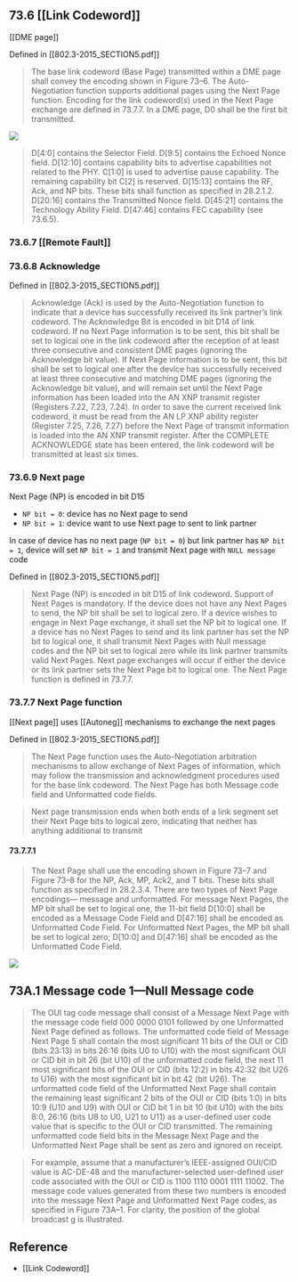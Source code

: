 ## 73.6 [[Link Codeword]]

[[DME page]]

Defined in [[802.3-2015_SECTION5.pdf]] 
> The base link codeword (Base Page) transmitted within a DME page shall convey the encoding shown in
Figure 73–6. The Auto-Negotiation function supports additional pages using the Next Page function.
Encoding for the link codeword(s) used in the Next Page exchange are defined in 73.7.7. In a DME page, D0
shall be the first bit transmitted.

![](2021-10-12-15-19-04.png)

> D[4:0] contains the Selector Field. D[9:5] contains the Echoed Nonce field. D[12:10] contains capability
bits to advertise capabilities not related to the PHY. C[1:0] is used to advertise pause capability. The
remaining capability bit C[2] is reserved. D[15:13] contains the RF, Ack, and NP bits. These bits shall
function as specified in 28.2.1.2. D[20:16] contains the Transmitted Nonce field. D[45:21] contains the
Technology Ability Field. D[47:46] contains FEC capability (see 73.6.5).

### 73.6.7 [[Remote Fault]]


### 73.6.8 Acknowledge


Defined in [[802.3-2015_SECTION5.pdf]] 
> Acknowledge (Ack) is used by the Auto-Negotiation function to indicate that a device has successfully
received its link partner’s link codeword. The Acknowledge Bit is encoded in bit D14 of link codeword. If
no Next Page information is to be sent, this bit shall be set to logical one in the link codeword after the
reception of at least three consecutive and consistent DME pages (ignoring the Acknowledge bit value). If
Next Page information is to be sent, this bit shall be set to logical one after the device has successfully
received at least three consecutive and matching DME pages (ignoring the Acknowledge bit value), and will
remain set until the Next Page information has been loaded into the AN XNP transmit register (Registers
7.22, 7.23, 7.24). In order to save the current received link codeword, it must be read from the AN LP XNP
ability register (Register 7.25, 7.26, 7.27) before the Next Page of transmit information is loaded into the AN
XNP transmit register. After the COMPLETE ACKNOWLEDGE state has been entered, the link codeword
will be transmitted at least six times.

### 73.6.9 Next page
Next Page (NP) is encoded in bit D15
- `NP bit = 0`: device has no Next page to send
- `NP bit = 1`: device want to use Next page to sent to link partner

In case of device has no next page (`NP bit = 0`) but link partner has `NP bit = 1`, device will set `NP bit = 1` and transmit Next page with `NULL message` code


Defined in [[802.3-2015_SECTION5.pdf]] 
> Next Page (NP) is encoded in bit D15 of link codeword. Support of Next Pages is mandatory. If the device does not have any Next Pages to send, the NP bit shall be set to logical zero. If a device wishes to engage in Next Page exchange, it shall set the NP bit to logical one. If a device has no Next Pages to send and its link partner has set the NP bit to logical one, it shall transmit Next Pages with Null message codes and the NP bit set to logical zero while its link partner transmits valid Next Pages. Next page exchanges will occur if either the device or its link partner sets the Next Page bit to logical one. The Next Page function is defined in 73.7.7.

### 73.7.7 Next Page function

[[Next page]] uses [[Autoneg]] mechanisms to exchange the next pages

Defined in [[802.3-2015_SECTION5.pdf]] 
> The Next Page function uses the Auto-Negotiation arbitration mechanisms to allow exchange of Next Pages
of information, which may follow the transmission and acknowledgment procedures used for the base link
codeword. The Next Page has both Message code field and Unformatted code fields.

> Next page transmission ends when both ends of a link segment set their Next Page bits to logical zero,
indicating that neither has anything additional to transmit

#### 73.7.7.1

> The Next Page shall use the encoding shown in Figure 73–7 and Figure 73–8 for the NP, Ack, MP, Ack2,
and T bits. These bits shall function as specified in 28.2.3.4. There are two types of Next Page encodings—
message and unformatted. For message Next Pages, the MP bit shall be set to logical one, the 11-bit field
D[10:0] shall be encoded as a Message Code Field and D[47:16] shall be encoded as Unformatted Code
Field. For Unformatted Next Pages, the MP bit shall be set to logical zero; D[10:0] and D[47:16] shall be
encoded as the Unformatted Code Field.

![](2021-10-12-15-00-38.png)

## 73A.1 Message code 1—Null Message code

> The OUI tag code message shall consist of a Message Next Page with the message code field 000 0000 0101
followed by one Unformatted Next Page defined as follows. The unformatted code field of Message Next
Page 5 shall contain the most significant 11 bits of the OUI or CID (bits 23:13) in bits 26:16 (bits U0 to U10)
with the most significant OUI or CID bit in bit 26 (bit U10) of the unformatted code field, the next 11 most
significant bits of the OUI or CID (bits 12:2) in bits 42:32 (bit U26 to U16) with the most significant bit in
bit 42 (bit U26). The unformatted code field of the Unformatted Next Page shall contain the remaining least
significant 2 bits of the OUI or CID (bits 1:0) in bits 10:9 (U10 and U9) with OUI or CID bit 1 in bit 10 (bit
U10) with the bits 8:0, 26:16 (bits U8 to U0, U21 to U11) as a user-defined user code value that is specific to
the OUI or CID transmitted. The remaining unformatted code field bits in the Message Next Page and the
Unformatted Next Page shall be sent as zero and ignored on receipt.

> For example, assume that a manufacturer’s IEEE-assigned OUI/CID value is AC-DE-48 and the
manufacturer-selected user-defined user code associated with the OUI or CID is 1100 1110 0001 1111 11002.
The message code values generated from these two numbers is encoded into the message Next Page and
Unformatted Next Page codes, as specified in Figure 73A–1. For clarity, the position of the global broadcast
g is illustrated.


## Reference
- [[Link Codeword]]